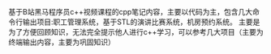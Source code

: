 基于B站黑马程序员c++视频课程的cpp笔记内容，主要以代码为主，包含几大命令行输出项目:职工管理系统，基于STL的演讲比赛系统，机房预约系统。
主要是为了方便回顾知识，无法完全提示他人进行c++学习，可以参考几大项目（主要为终端输出内容，主要为巩固知识）
